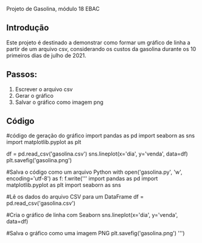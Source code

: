 Projeto de Gasolina, módulo 18 EBAC

## Introdução
Este projeto é destinado a demonstrar como formar um gráfico de linha a partir de um arquivo csv, considerando os custos da gasolina durante os 10 primeiros dias de julho de 2021.

## Passos:

1. Escrever o arquivo csv
2. Gerar o gráfico
3. Salvar o gráfico como imagem png

## Código
#código de geração do gráfico 
import pandas as pd
import seaborn as sns
import matplotlib.pyplot as plt

df = pd.read_csv('gasolina.csv')
sns.lineplot(x='dia', y='venda', data=df)
plt.savefig('gasolina.png')

#Salva o código como um arquivo Python
with open('gasolina.py', 'w', encoding='utf-8') as f:
    f.write('''
import pandas as pd
import matplotlib.pyplot as plt
import seaborn as sns

#Lê os dados do arquivo CSV para um DataFrame
df = pd.read_csv('gasolina.csv')

#Cria o gráfico de linha com Seaborn
sns.lineplot(x='dia', y='venda', data=df)

#Salva o gráfico como uma imagem PNG
plt.savefig('gasolina.png')
''')
